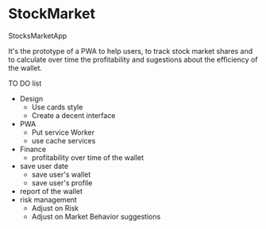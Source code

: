 # StockMarket
StocksMarketApp

It's the prototype of a PWA to help users, to track stock market shares and to calculate over time the profitability and sugestions about the efficiency of the wallet.

TO DO list
- Design
  - Use cards style
  - Create a decent interface
- PWA
  - Put service Worker
  - use cache services
- Finance
  - profitability over time of the wallet
- save user date
  - save user's wallet
  - save user's profile
- report of the wallet
- risk management
  - Adjust on Risk
  - Adjust on Market Behavior suggestions
